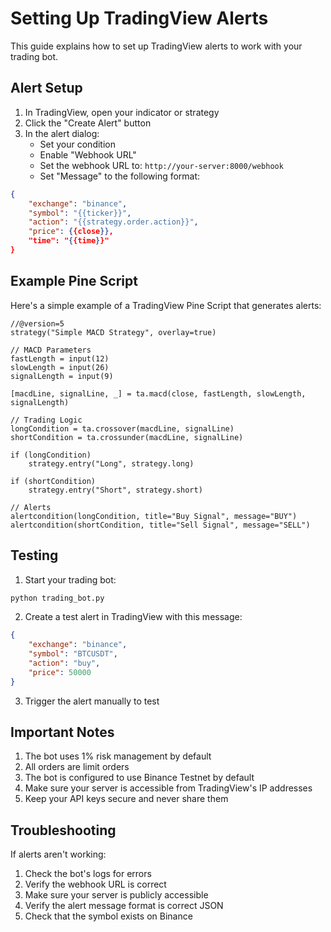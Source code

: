 # Setting Up TradingView Alerts

This guide explains how to set up TradingView alerts to work with your trading bot.

## Alert Setup

1. In TradingView, open your indicator or strategy
2. Click the "Create Alert" button
3. In the alert dialog:
   - Set your condition
   - Enable "Webhook URL"
   - Set the webhook URL to: `http://your-server:8000/webhook`
   - Set "Message" to the following format:

```json
{
    "exchange": "binance",
    "symbol": "{{ticker}}",
    "action": "{{strategy.order.action}}",
    "price": {{close}},
    "time": "{{time}}"
}
```

## Example Pine Script

Here's a simple example of a TradingView Pine Script that generates alerts:

```pinescript
//@version=5
strategy("Simple MACD Strategy", overlay=true)

// MACD Parameters
fastLength = input(12)
slowLength = input(26)
signalLength = input(9)

[macdLine, signalLine, _] = ta.macd(close, fastLength, slowLength, signalLength)

// Trading Logic
longCondition = ta.crossover(macdLine, signalLine)
shortCondition = ta.crossunder(macdLine, signalLine)

if (longCondition)
    strategy.entry("Long", strategy.long)

if (shortCondition)
    strategy.entry("Short", strategy.short)

// Alerts
alertcondition(longCondition, title="Buy Signal", message="BUY")
alertcondition(shortCondition, title="Sell Signal", message="SELL")
```

## Testing

1. Start your trading bot:
```bash
python trading_bot.py
```

2. Create a test alert in TradingView with this message:
```json
{
    "exchange": "binance",
    "symbol": "BTCUSDT",
    "action": "buy",
    "price": 50000
}
```

3. Trigger the alert manually to test

## Important Notes

1. The bot uses 1% risk management by default
2. All orders are limit orders
3. The bot is configured to use Binance Testnet by default
4. Make sure your server is accessible from TradingView's IP addresses
5. Keep your API keys secure and never share them

## Troubleshooting

If alerts aren't working:
1. Check the bot's logs for errors
2. Verify the webhook URL is correct
3. Make sure your server is publicly accessible
4. Verify the alert message format is correct JSON
5. Check that the symbol exists on Binance
